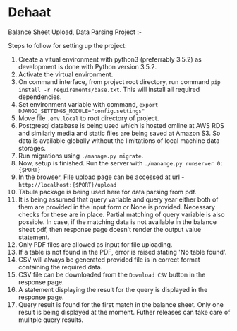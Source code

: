 # Dehaat

Balance Sheet Upload, Data Parsing Project :-

Steps to follow for setting up the project:
1. Create a vitual environment with python3 (preferrably 3.5.2) as development is done with Python version 3.5.2.
2. Activate the virtual environment.
3. On command interface, from project root directory, run command `pip install -r requirements/base.txt`.
   This will install all required dependencies.
4. Set environment variable with command, `export DJANGO_SETTINGS_MODULE="config.settings"`
5. Move file `.env.local` to root directory of project.
6. Postgresql database is being used which is hosted omline at AWS RDS and similarly media and static files are being
   saved at Amazon S3. So data is available globally without the limitations of local machine data storages.
6. Run migrations using `./manage.py migrate`.
7. Now, setup is finished. Run the server with `./manange.py runserver 0:{$PORT}`
8. In the browser, File upload page can be accessed at url - `http://localhost:{$PORT}/upload`
9. Tabula package is being used here for data parsing from pdf.
10. It is being assumed that query variable and query year either both of them are provided in the input form or None
    is provided. Necessary checks for these are in place. Partial matching of query variable is also possible. In case,
    if the matching data is not available in the balance sheet pdf, then response page doesn't render the output value
    statement.
11. Only PDF files are allowed as input for file uploading.
12. If a table is not found in the PDF, error is raised stating 'No table found'.
13. CSV will always be generated provided file is in correct format containing the required data.
14. CSV file can be downloaded from the `Download CSV` button in the response page.
15. A statement displaying the result for the query is displayed in the response page.
16. Query result is found for the first match in the balance sheet. Only one result is being displayed at the moment.
    Futher releases can take care of mulitple query results.
